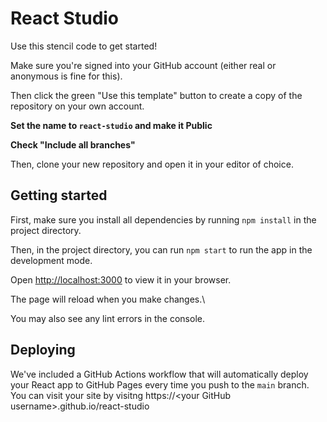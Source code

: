 # React Studio

Use this stencil code to get started!

Make sure you're signed into your GitHub account (either real or anonymous is fine for this).

Then click the green "Use this template" button to create a copy of the repository on your own account.

**Set the name to `react-studio` and make it Public**

**Check "Include all branches"**

Then, clone your new repository and open it in your editor of choice.

## Getting started

First, make sure you install all dependencies by running `npm install` in the project directory.

Then, in the project directory, you can run `npm start` to run the app in the development mode.

Open [http://localhost:3000](http://localhost:3000) to view it in your browser.

The page will reload when you make changes.\

You may also see any lint errors in the console.

## Deploying

We've included a GitHub Actions workflow that will automatically deploy your React app to GitHub Pages every time you push to the `main` branch. You can visit your site by visitng https://\<your GitHub username\>.github.io/react-studio
